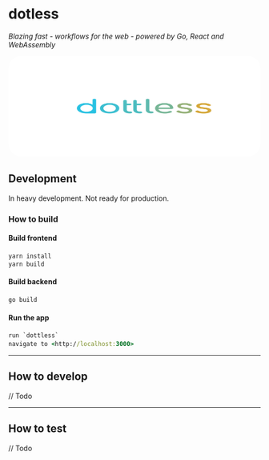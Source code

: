 # **dotless**

_Blazing fast - workflows for the web - powered by Go, React and WebAssembly_

<img src="docs/logo.svg" alt=".dotless Splash" style="border-radius:25px; height:200px; width:100%" />

## **Development**

In heavy development. Not ready for production.

### **How to build**

#### **Build frontend**

```shell
yarn install
yarn build
```

#### **Build backend**

```shell
go build
```

#### **Run the app**

```cmd
run `dottless`
navigate to <http://localhost:3000>
```
---

## How to develop

// Todo

---

## How to test

// Todo
